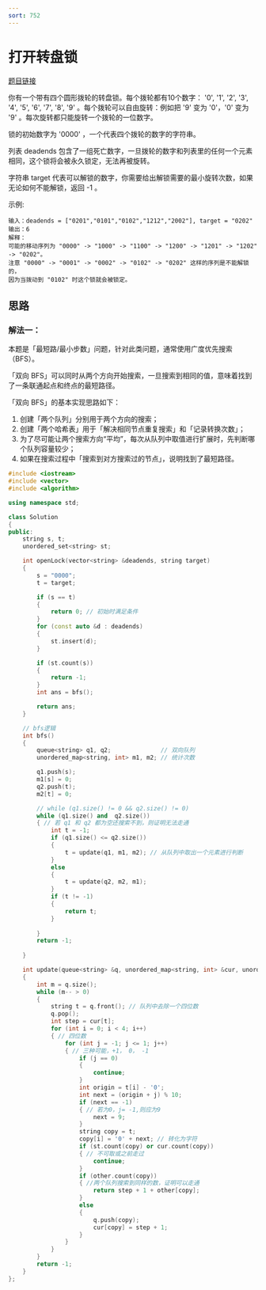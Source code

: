 ```yaml
---
sort: 752
---
```

# 打开转盘锁

[题目链接](https://leetcode-cn.com/problems/open-the-lock/)

你有一个带有四个圆形拨轮的转盘锁。每个拨轮都有10个数字： '0', '1', '2', '3', '4', '5', '6', '7', '8', '9' 。每个拨轮可以自由旋转：例如把 '9' 变为 '0'，'0' 变为 '9' 。每次旋转都只能旋转一个拨轮的一位数字。

锁的初始数字为 '0000' ，一个代表四个拨轮的数字的字符串。

列表 deadends 包含了一组死亡数字，一旦拨轮的数字和列表里的任何一个元素相同，这个锁将会被永久锁定，无法再被旋转。

字符串 target 代表可以解锁的数字，你需要给出解锁需要的最小旋转次数，如果无论如何不能解锁，返回 -1 。



示例:

```
输入：deadends = ["0201","0101","0102","1212","2002"], target = "0202"
输出：6
解释：
可能的移动序列为 "0000" -> "1000" -> "1100" -> "1200" -> "1201" -> "1202" -> "0202"。
注意 "0000" -> "0001" -> "0002" -> "0102" -> "0202" 这样的序列是不能解锁的，
因为当拨动到 "0102" 时这个锁就会被锁定。

```


## 思路

### 解法一：
本题是「最短路/最小步数」问题，针对此类问题，通常使用广度优先搜索（BFS）。

「双向 BFS」可以同时从两个方向开始搜索，一旦搜索到相同的值，意味着找到了一条联通起点和终点的最短路径。

「双向 BFS」的基本实现思路如下：

1. 创建「两个队列」分别用于两个方向的搜索；
2. 创建「两个哈希表」用于「解决相同节点重复搜索」和「记录转换次数」；
3. 为了尽可能让两个搜索方向“平均”，每次从队列中取值进行扩展时，先判断哪个队列容量较少；
4. 如果在搜索过程中「搜索到对方搜索过的节点」，说明找到了最短路径。


```c++
#include <iostream>
#include <vector>
#include <algorithm>

using namespace std;

class Solution
{
public:
    string s, t;
    unordered_set<string> st;

    int openLock(vector<string> &deadends, string target)
    {
        s = "0000";
        t = target;

        if (s == t)
        {
            return 0; // 初始时满足条件
        }
        for (const auto &d : deadends)
        {
            st.insert(d);
        }

        if (st.count(s))
        {
            return -1;
        }
        int ans = bfs();

        return ans;
    }

    // bfs逻辑
    int bfs()
    {
        queue<string> q1, q2;              // 双向队列
        unordered_map<string, int> m1, m2; // 统计次数

        q1.push(s);
        m1[s] = 0;
        q2.push(t);
        m2[t] = 0;

        // while (q1.size() != 0 && q2.size() != 0)
        while (q1.size() and  q2.size())
        { // 若 q1 和 q2 都为空还搜索不到，则证明无法走通
            int t = -1;
            if (q1.size() <= q2.size())
            {
                t = update(q1, m1, m2); // 从队列中取出一个元素进行判断
            }
            else
            {
                t = update(q2, m2, m1);
            }
            if (t != -1)
            {
                return t;
            }
            
        }
        return -1;
        
    }

    int update(queue<string> &q, unordered_map<string, int> &cur, unordered_map<string, int> &other)
    {
        int m = q.size();
        while (m-- > 0)
        {
            string t = q.front(); // 队列中去除一个四位数
            q.pop();
            int step = cur[t];
            for (int i = 0; i < 4; i++)
            { // 四位数
                for (int j = -1; j <= 1; j++)
                { // 三种可能，+1， 0， -1
                    if (j == 0)
                    {
                        continue;
                    }
                    int origin = t[i] - '0';
                    int next = (origin + j) % 10;
                    if (next == -1)
                    { // 若为0，j= -1,则应为9
                        next = 9;
                    }
                    string copy = t;
                    copy[i] = '0' + next; // 转化为字符
                    if (st.count(copy) or cur.count(copy))
                    { // 不可取或之前走过
                        continue;
                    }
                    if (other.count(copy))
                    { //两个队列搜索到同样的数，证明可以走通
                        return step + 1 + other[copy];
                    }
                    else
                    {
                        q.push(copy);
                        cur[copy] = step + 1;
                    }
                }
            }
        }
        return -1;
    }
};


```

